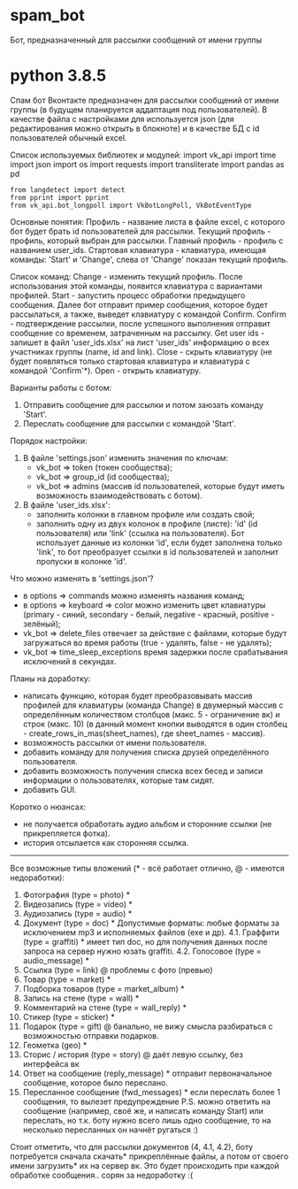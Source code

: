 # spam_bot
Бот, предназначенный для рассылки сообщений от имени группы

# python 3.8.5

Спам бот Вконтакте предназначен для рассылки сообщений от имени группы (в будущем планируется аддаптация под пользователей). В качестве файла с настройками для используется json (для редактирования можно открыть в блокноте) и в качестве БД с id пользователей обычный excel.


Список используемых библиотек и модулей:
	import vk_api
	import time
	import json
	import os
	import requests
	import transliterate
	import pandas as pd

	from langdetect import detect
	from pprint import pprint
	from vk_api.bot_longpoll import VkBotLongPoll, VkBotEventType
	

Основные понятия:
  Профиль - название листа в файле excel, с которого бот будет брать id пользователей для рассылки.
  Текущий профиль - профиль, который выбран для рассылки.
  Главный профиль - профиль с названием user_ids.
  Стартовая клавиатура - клавиатура, имеющая команды: 'Start' и 'Change', слева от 'Change' показан текущий профиль.


Список команд:
  Change - изменить текущий профиль. После использования этой команды, появится клавиатура с вариантами профилей.
  Start - запустить процесс обработки предыдущего сообщения. Далее бот отправит пример сообщения, которое будет рассылаться, а также, выведет клавиатуру с командой Confirm.
  Confirm - подтверждение рассылки, после успешного выполнения отправит сообщение со временем, затраченным на рассылку.
  Get user ids - запишет в файл 'user_ids.xlsx' на лист 'user_ids' информацию о всех участниках группы (name, id and link).
  Close - скрыть клавиатуру (не будет появляться только стартовая клавиатура и клавиатура с командой 'Confirm'*).
  Open - открыть клавиатуру.

Варианты работы с ботом:
  1) Отправить сообщение для рассылки и потом заюзать команду 'Start'.
  2) Переслать сообщение для рассылки с командой 'Start'.


Порядок настройки:
1) В файле 'settings.json' изменить значения по ключам:
	* vk_bot => token (токен сообщества);
	* vk_bot => group_id (id сообщества);
	* vk_bot => admins (массив id пользователей, которые будут иметь возможность взаимодействовать с ботом).
2) В файле 'user_ids.xlsx':
	* заполнить колонки в главном профиле или создать свой;
	* заполнить одну из двух колонок в профиле (листе): 'id' (id пользователя) или 'link' (ссылка на пользователя). Бот использует данные из колонки 'id', если будет заполнена только 'link', то бот преобразует ссылки в id пользователей и заполнит пропуски в колонке 'id'.


Что можно изменять в 'settings.json'?
  * в options => commands можно изменять названия команд;
  * в options => keyboard => color можно изменить цвет клавиатуры (primary - синий, secondary - белый, negative - красный, positive - зелёный);
  * vk_bot => delete_files отвечает за действие с файлами, которые будут загружаться во время работы (true - удалять, false - не удалять);
  * vk_bot => time_sleep_exceptions время задержки после срабатывания исключений в секундах.



Планы на доработку:
  - написать функцию, которая будет преобразовывать массив профилей для клавиатуры (команда Change) в двумерный массив с определённым количеством столбцов (макс. 5 - ограничение вк) и строк (макс. 10) (в данный момент кнопки выводятся в один столбец - create_rows_in_mas(sheet_names), где sheet_names - массив).
  - возможность рассылки от имени пользователя.
  - добавить команду для получения списка друзей определённого пользователя.
  - добавить возможность получения списка всех бесед и записи информации о пользователях, которые там сидят.
  - добавить GUI.



Коротко о нюансах:
- не получается обработать аудио альбом и сторонние ссылки (не прикрепляется фотка).
- история отсылается как сторонняя ссылка.

_____________________________________________________________________________________________________________________

Все возможные типы вложений (* - всё работает отлично, @ - имеются недоработки):

1. Фотография (type = photo)				*
2. Видеозапись (type = video)				*
3. Аудиозапись (type = audio)				*
4. Документ (type = doc)				*
	Допустимые форматы: любые форматы за исключением mp3 и исполняемых файлов (exe и др).
	4.1. Граффити (type = graffiti)			*
		имеет тип doc, но для получения данных после запроса на сервер нужно юзать graffiti.
	4.2. Голосовое (type = audio_message)	        *
5. Ссылка (type = link) 				@
	проблемы с фото (превью)
6. Товар (type = market)				*
7. Подборка товаров (type = market_album)		*
8. Запись на стене (type = wall)			*
9. Комментарий на стене (type = wall_reply) 		*
10. Стикер (type = sticker) 				*
11. Подарок (type = gift)				@
	банально, не вижу смысла разбираться с возможностью отправки подарков.
13. Геометка (geo)					*
14. Сторис / история (type = story)			@
	даёт левую ссылку, без интерфейса вк
15. Ответ на сообщение (reply_message)			*
	отправит первоначальное сообщение, которое было переслано.
16. Пересланное сообщение (fwd_messages)		*
	если переслать более 1 сообщения, то вылезет предупреждение
P.S. можно ответить на сообщение (например, своё же, и написать команду Start) или переслать, но т.к. боту нужно всего лишь одно сообщение, то на несколько пересланных он начнёт ругаться :)


Стоит отметить, что для рассылки документов (4, 4.1, 4.2), боту потребуется сначала скачать* прикреплённые файлы, а потом от своего имени загрузить* их на сервер вк. Это будет происходить при каждой обработке сообщения.. сорян за недоработку :(

